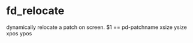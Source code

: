 # fd_relocate 



 

 

dynamically relocate a patch on screen. $1 == pd-patchname
xsize ysize xpos ypos


 
